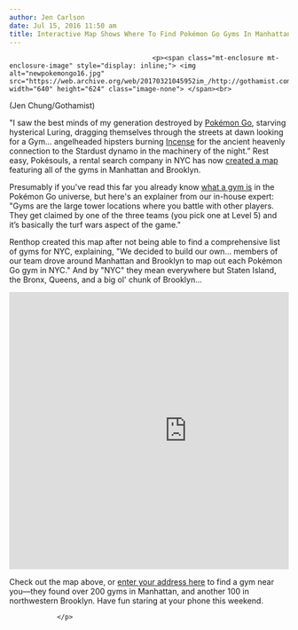 ```yaml
---
author: Jen Carlson
date: Jul 15, 2016 11:50 am
title: Interactive Map Shows Where To Find Pokémon Go Gyms In Manhattan, Brooklyn
---
```


	
										<p><span class="mt-enclosure mt-enclosure-image" style="display: inline;"> <img alt="newpokemongo16.jpg" src="https://web.archive.org/web/20170321045952im_/http://gothamist.com/attachments/arts_jen/newpokemongo16.jpg" width="640" height="624" class="image-none"> </span><br>
<span class="photo_caption">(Jen Chung/Gothamist)</span></p>

<p>&quot;I saw the best minds of my generation destroyed by <a href="https://web.archive.org/web/20170321045952/http://gothamist.com/tags/pokemongo">Pok&#xE9;mon Go</a>, starving hysterical Luring, dragging themselves through the streets at dawn looking for a Gym... angelheaded hipsters burning <a href="https://web.archive.org/web/20170321045952/http://www.tomsguide.com/us/pokemon-go-guide,review-3761-2.html">Incense</a> for the ancient heavenly connection to the Stardust dynamo in the machinery of the night.&#x201D; Rest easy, Pok&#xE9;souls, a rental search company in NYC has now <a href="https://web.archive.org/web/20170321045952/https://www.renthop.com/studies/nyc/where-are-all-the-pokemon-gyms-in-new-york-city">created a map</a> featuring all of the gyms in Manhattan and Brooklyn.</p>

<p>Presumably if you&apos;ve read this far you already know <a href="https://web.archive.org/web/20170321045952/http://www.pokemongo.com/en-us/teams-gyms/">what a gym is</a> in the Pok&#xE9;mon Go universe, but here&apos;s an explainer from our in-house expert: &quot;Gyms are the large tower locations where you battle with other players. They get claimed by one of the three teams (you pick one at Level 5) and it&#x2019;s basically the turf wars aspect of the game.&quot;</p>

<p>Renthop created this map after not being able to find a comprehensive list of gyms for NYC, explaining, &quot;We decided to build our own... members of our team drove around Manhattan and Brooklyn to map out each Pok&#xE9;mon Go gym in NYC.&quot; And by &quot;NYC&quot; they mean everywhere but Staten Island, the Bronx, Queens, and a big ol&apos; chunk of Brooklyn...</p>

<div style="overflow: auto; min-height: 400px; overflow-x: hidden; -webkit-overflow-scrolling: touch;"><iframe style="width: 640px; height: 500px; border: 0px;" src="https://web.archive.org/web/20170321045952if_/https://www.renthop.com/map?content_locations=1&amp;max_price=10&amp;c_lat=40.72828216693193&amp;c_lon=-73.98006496276855" width="640" height="500"></iframe></div>
<p></p><p>
Check out the map above, or <a href="https://web.archive.org/web/20170321045952/https://www.renthop.com/map?min_price=0&amp;max_price=10&amp;q=&amp;neighborhoods_str=&amp;c_lat=40.72828216693193&amp;c_lon=-73.98006496276855&amp;lat_offset=0.04975832019586335&amp;lon_offset=0.13878822326660156&amp;zoom=14">enter your address here</a> to find a gym near you&#x2014;they found over 200 gyms in Manhattan, and another 100 in northwestern Brooklyn. Have fun staring at your phone this weekend.					
										
									
				</p>